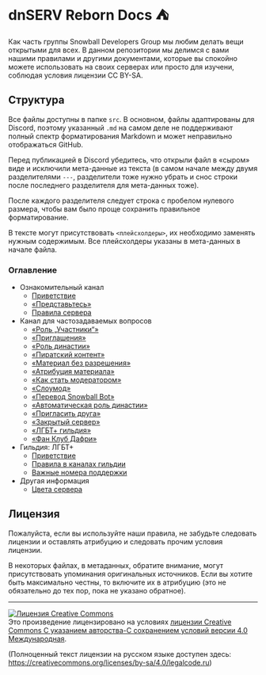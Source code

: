 # dnSERV Reborn Docs ⛺

Как часть группы Snowball Developers Group мы любим делать вещи открытыми для всех. В данном репозитории мы делимся с вами нашими правилами и другими документами, которые вы спокойно можете использовать на своих серверах или просто для изучени, соблюдая условия лицензии CC BY-SA.

## Структура

Все файлы доступны в папке `src`. В основном, файлы адаптированы для Discord, поэтому указанный `.md` на самом деле не поддерживают полный спектр форматирования Markdown и может неправильно отображаться GitHub.

Перед публикацией в Discord убедитесь, что открыли файл в «сыром» виде и исключили мета-данные из текста (в самом начале между двумя разделителями `---`, разделители тоже нужно убрать и снос строки после последнего разделителя для мета-данных тоже).

После каждого разделителя следует строка с пробелом нулевого размера, чтобы вам было проще сохранить правильное форматирование.

В тексте могут присутствовать `<плейсхолдеры>`, их необходимо заменять нужным содержимым. Все плейсхолдеры указаны в мета-данных в начале файла.

### Оглавление

- Ознакомительный канал
    - [Приветствие](./src/WELCOME/HI.md)
    - [«Представьтесь»](./src/WELCOME/INTRODUCE_YOURSELF.md)
    - [Правила сервера](./src/WELCOME/RULES.md)
- Канал для частозадаваемых вопросов
    - [«Роль „Участники“»](./src/FAQ/MEMBERS_ROLE.md)
    - [«Приглашения»](./src/FAQ/INVITES.md)
    - [«Роль династии»](./src/FAQ/HYPESQUAD_HOUSES.md)
    - [«Пиратский контент»](./src/FAQ/PIRATE_CONTENT.md)
    - [«Материал без разрешения»](./src/FAQ/NO_CONSENT.md)
    - [«Атрибуция материала»](./src/FAQ/SHARE_ATTR.md)
    - [«Как стать модератором»](./src/FAQ/MODERATOR.md)
    - [«Слоумод»](./src/FAQ/SLOWMODE.md)
    - [«Перевод Snowball Bot»](./src/FAQ/SNOWBALLBOT_I18N.md)
    - [«Автоматическая роль династии»](./src/FAQ/SNOWBALLBOT_HOUSEROLE.md)
    - [«Пригласить друга»](./src/FAQ/INVITE_FRIENDS.md)
    - [«Закрытый сервер»](./src/FAQ/CLOSED_SERVER.md)
    - [«ЛГБТ+ гильдия»](./src/FAQ/LGBTQIA_GUILD.md)
    - [«Фан Клуб Дафри»](./src/FAQ/DAFRI_FAN_CLUB.md)
- Гильдия: ЛГБТ+
    - [Приветствие](./src/LGBTQIA/HELLO-THERE.md)
    - [Правила в каналах гильдии](./src/LGBTQIA/RULES.md)
    - [Важные номера поддержки](./src/LGBTQIA/SUPPORT.md)
- Другая информация
    - [Цвета сервера](./src/COLORS.md)

## Лицензия

Пожалуйста, если вы используйте наши правила, не забудьте следовать лицензии и оставлять атрибуцию и следовать прочим условия лицензии.

В некоторых файлах, в метаданных, обратите внимание, могут присутствовать упоминания оригинальных источников. Если вы хотите быть максимально честны, то включите их в атрибуцию (это не обязательно до тех пор, пока не указано обратное).

---

<a rel="license" href="http://creativecommons.org/licenses/by-sa/4.0/"><img alt="Лицензия Creative Commons" style="border-width:0" src="https://i.creativecommons.org/l/by-sa/4.0/88x31.png" /></a><br />Это произведение лицензировано на условиях <a rel="license" href="http://creativecommons.org/licenses/by-sa/4.0/">лицензии Creative Commons С указанием авторства-С сохранением условий версии 4.0 Международная</a>.

(Полноценный текст лицензии на русском языке доступен здесь: https://creativecommons.org/licenses/by-sa/4.0/legalcode.ru)
